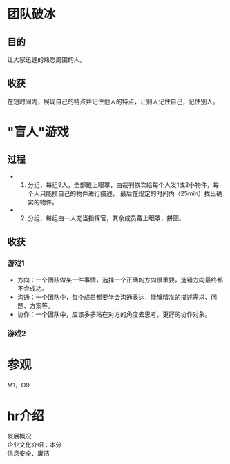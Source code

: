 # 团队破冰
## 目的
让大家迅速的熟悉周围的人。  
## 收获
在短时间内，展现自己的特点并记住他人的特点，让别人记住自己，记住别人。  

# "盲人"游戏
## 过程
* 1. 分组，每组9人，全部戴上眼罩，由裁判依次給每个人发1或2小物件，每个人只能摸自己的物件进行描述，
最后在规定的时间内（25min）找出确实的物件。  
* 2. 分组，每组由一人充当指挥官，其余成员戴上眼罩，拼图。  

## 收获
### 游戏1
* 方向：一个团队做某一件事情，选择一个正确的方向很重要，选错方向最终都不会成功。  
* 沟通：一个团队中，每个成员都要学会沟通表达，能够精准的描述需求、问题、方案等。
* 协作：一个团队中，应该多多站在对方的角度去思考，更好的协作对象。  
### 游戏2

# 参观
M1，O9  

# hr介绍
发展概况  
企业文化介绍：本分  
信息安全、廉洁  
